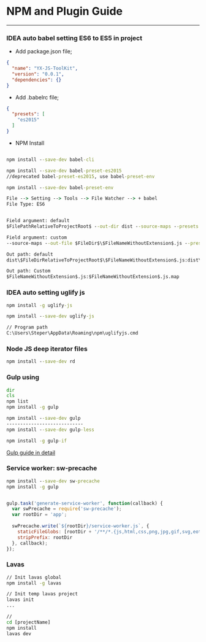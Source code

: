 # NPM and Plugin Guide

---

### IDEA auto babel setting ES6 to ES5 in project
* Add package.json file;
```json
{
  "name": "YX-JS-ToolKit",
  "version": "0.0.1",
  "dependencies": {}
}
```

* Add .babelrc file;
```json
{
  "presets": [
    "es2015"
  ]
}
```

* NPM Install
```cmd

npm install --save-dev babel-cli

npm install --save-dev babel-preset-es2015
//deprecated babel-preset-es2015, use babel-preset-env

npm install --save-dev babel-preset-env

File --> Setting --> Tools --> File Watcher --> + babel
File Type: ES6


Field argument: default
$FilePathRelativeToProjectRoot$ --out-dir dist --source-maps --presets env

Field argument: custom
--source-maps --out-file $FileDir$\$FileNameWithoutExtension$.js --presets env $FilePath$

Out path: default
dist\$FileDirRelativeToProjectRoot$\$FileNameWithoutExtension$.js:dist\$FileDirRelativeToProjectRoot$\$FileNameWithoutExtension$.js.map

Out path: Custom
$FileNameWithoutExtension$.js:$FileNameWithoutExtension$.js.map

```

### IDEA auto setting uglify js
```cmd
npm install -g uglify-js

npm install --save-dev uglify-js

// Program path
C:\Users\Steper\AppData\Roaming\npm\uglifyjs.cmd
```

### Node JS deep iterator files
```cmd
npm install --save-dev rd
```

### Gulp using
```cmd
dir
cls
npm list
npm install -g gulp

npm install --save-dev gulp
----------------------------
npm install --save-dev gulp-less

npm install -g gulp-if

```
[Gulp guide in detail](http://www.ydcss.com/archives/18)

### Service worker: sw-precache
```cmd
npm install --save-dev sw-precache
npm install -g gulp
```
```javascript

gulp.task('generate-service-worker', function(callback) {
  var swPrecache = require('sw-precache');
  var rootDir = 'app';
 
  swPrecache.write(`${rootDir}/service-worker.js`, {
    staticFileGlobs: [rootDir + '/**/*.{js,html,css,png,jpg,gif,svg,eot,ttf,woff}'],
    stripPrefix: rootDir
  }, callback);
});
```

### Lavas
```cmd
// Init lavas global
npm install -g lavas

// Init temp lavas project
lavas init
...

//
cd [projectName]
npm install
lavas dev

```